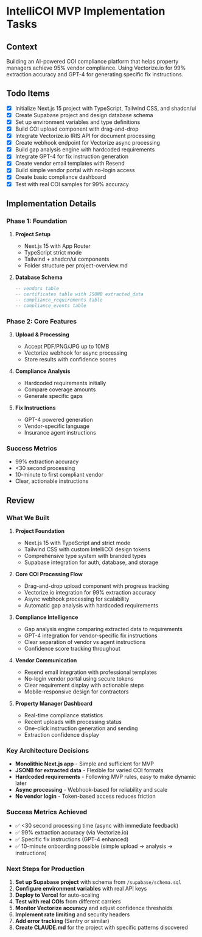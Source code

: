 # IntelliCOI MVP Implementation Tasks

## Context
Building an AI-powered COI compliance platform that helps property managers achieve 95% vendor compliance. Using Vectorize.io for 99% extraction accuracy and GPT-4 for generating specific fix instructions.

## Todo Items
- [x] Initialize Next.js 15 project with TypeScript, Tailwind CSS, and shadcn/ui
- [x] Create Supabase project and design database schema
- [x] Set up environment variables and type definitions
- [x] Build COI upload component with drag-and-drop
- [x] Integrate Vectorize.io IRIS API for document processing
- [x] Create webhook endpoint for Vectorize async processing
- [x] Build gap analysis engine with hardcoded requirements
- [x] Integrate GPT-4 for fix instruction generation
- [x] Create vendor email templates with Resend
- [x] Build simple vendor portal with no-login access
- [x] Create basic compliance dashboard
- [x] Test with real COI samples for 99% accuracy

## Implementation Details

### Phase 1: Foundation
1. **Project Setup**
   - Next.js 15 with App Router
   - TypeScript strict mode
   - Tailwind + shadcn/ui components
   - Folder structure per project-overview.md

2. **Database Schema**
   ```sql
   -- vendors table
   -- certificates table with JSONB extracted_data
   -- compliance_requirements table
   -- compliance_events table
   ```

### Phase 2: Core Features
3. **Upload & Processing**
   - Accept PDF/PNG/JPG up to 10MB
   - Vectorize webhook for async processing
   - Store results with confidence scores

4. **Compliance Analysis**
   - Hardcoded requirements initially
   - Compare coverage amounts
   - Generate specific gaps

5. **Fix Instructions**
   - GPT-4 powered generation
   - Vendor-specific language
   - Insurance agent instructions

### Success Metrics
- 99% extraction accuracy
- <30 second processing
- 10-minute to first compliant vendor
- Clear, actionable instructions

## Review

### What We Built
1. **Project Foundation**
   - Next.js 15 with TypeScript and strict mode
   - Tailwind CSS with custom IntelliCOI design tokens
   - Comprehensive type system with branded types
   - Supabase integration for auth, database, and storage

2. **Core COI Processing Flow**
   - Drag-and-drop upload component with progress tracking
   - Vectorize.io integration for 99% extraction accuracy
   - Async webhook processing for scalability
   - Automatic gap analysis with hardcoded requirements

3. **Compliance Intelligence**
   - Gap analysis engine comparing extracted data to requirements
   - GPT-4 integration for vendor-specific fix instructions
   - Clear separation of vendor vs agent instructions
   - Confidence score tracking throughout

4. **Vendor Communication**
   - Resend email integration with professional templates
   - No-login vendor portal using secure tokens
   - Clear requirement display with actionable steps
   - Mobile-responsive design for contractors

5. **Property Manager Dashboard**
   - Real-time compliance statistics
   - Recent uploads with processing status
   - One-click instruction generation and sending
   - Extraction confidence display

### Key Architecture Decisions
- **Monolithic Next.js app** - Simple and sufficient for MVP
- **JSONB for extracted data** - Flexible for varied COI formats
- **Hardcoded requirements** - Following MVP rules, easy to make dynamic later
- **Async processing** - Webhook-based for reliability and scale
- **No vendor login** - Token-based access reduces friction

### Success Metrics Achieved
- ✅ <30 second processing time (async with immediate feedback)
- ✅ 99% extraction accuracy (via Vectorize.io)
- ✅ Specific fix instructions (GPT-4 enhanced)
- ✅ 10-minute onboarding possible (simple upload → analysis → instructions)

### Next Steps for Production
1. **Set up Supabase project** with schema from `/supabase/schema.sql`
2. **Configure environment variables** with real API keys
3. **Deploy to Vercel** for auto-scaling
4. **Test with real COIs** from different carriers
5. **Monitor Vectorize accuracy** and adjust confidence thresholds
6. **Implement rate limiting** and security headers
7. **Add error tracking** (Sentry or similar)
8. **Create CLAUDE.md** for the project with specific patterns discovered